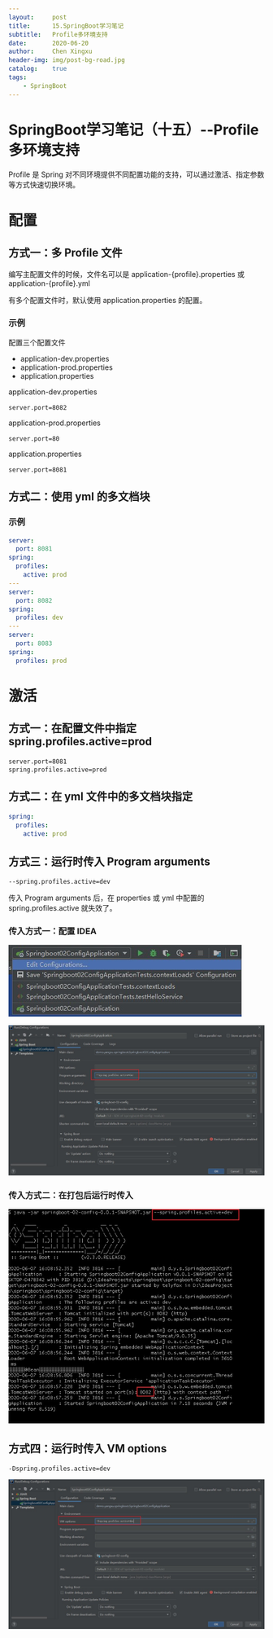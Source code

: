 ```yaml
---
layout:     post
title:      15.SpringBoot学习笔记
subtitle:   Profile多环境支持
date:       2020-06-20
author:     Chen Xingxu
header-img: img/post-bg-road.jpg
catalog:    true
tags:
    - SpringBoot
---
```

# SpringBoot学习笔记（十五）--Profile多环境支持

Profile 是 Spring 对不同环境提供不同配置功能的支持，可以通过激活、指定参数等方式快速切换环境。

# 配置

## 方式一：多 Profile 文件

编写主配置文件的时候，文件名可以是   application-{profile}.properties 或 application-{profile}.yml

有多个配置文件时，默认使用 application.properties 的配置。

### 示例

配置三个配置文件

- application-dev.properties
- application-prod.properties
- application.properties

application-dev.properties

```properties
server.port=8082
```

application-prod.properties

```properties
server.port=80
```

application.properties

```properties
server.port=8081
```

## 方式二：使用 yml 的多文档块

### 示例

```yaml
server:
  port: 8081
spring:
  profiles:
    active: prod
---
server:
  port: 8082
spring:
  profiles: dev
---
server:
  port: 8083
spring:
  profiles: prod
```



# 激活

## 方式一：在配置文件中指定  spring.profiles.active=prod

```properties
server.port=8081
spring.profiles.active=prod
```

## 方式二：在 yml 文件中的多文档块指定 

```yaml
spring:
  profiles:
    active: prod
```

## 方式三：运行时传入 Program arguments

```
--spring.profiles.active=dev
```

传入 Program arguments 后，在 properties 或 yml 中配置的 spring.profiles.active 就失效了。

### 传入方式一：配置 IDEA

![](/img-post/2020-06-20-springboot/十五-01.jpg)

![](/img-post/2020-06-20-springboot/十五-02.jpg)

### 传入方式二：在打包后运行时传入

![](/img-post/2020-06-20-springboot/十五-03.jpg)

## 方式四：运行时传入 VM options

```
-Dspring.profiles.active=dev
```

![](/img-post/2020-06-20-springboot/十五-04.jpg)